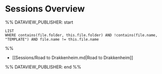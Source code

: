 # Sessions Overview
 
%% DATAVIEW_PUBLISHER: start
```dataview  
LIST  
WHERE contains(file.folder, this.file.folder) AND !contains(file.name, "TEMPLATE") AND file.name != this.file.name 
```
%%

- [[Sessions/Road to Drakkenheim.md|Road to Drakkenheim]]

%% DATAVIEW_PUBLISHER: end %%